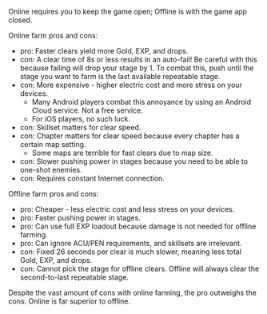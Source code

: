 Online requires you to keep the game open; Offline is with the game app closed.

Online farm pros and cons:
- pro: Faster clears yield more Gold, EXP, and drops.
- con: A clear time of 8s or less results in an auto-fail! Be careful with this because failing will drop your stage by 1. To combat this, push until the stage you want to farm is the last available repeatable stage.
- con: More expensive - higher electric cost and more stress on your devices.
  - Many Android players combat this annoyance by using an Android Cloud service. Not a free service.
  - For iOS players, no such luck.
- con: Skillset matters for clear speed.
- con: Chapter matters for clear speed because every chapter has a certain map setting.
  - Some maps are terrible for fast clears due to map size.
- con: Slower pushing power in stages because you need to be able to one-shot enemies.
- con: Requires constant Internet connection.

Offline farm pros and cons:
- pro: Cheaper - less electric cost and less stress on your devices.
- pro: Faster pushing power in stages.
- pro: Can use full EXP loadout because damage is not needed for offline farming.
- pro: Can ignore ACU/PEN requirements, and skillsets are irrelevant.
- con: Fixed 26 seconds per clear is much slower, meaning less total Gold, EXP, and drops.
- con: Cannot pick the stage for offline clears. Offline will always clear the second-to-last repeatable stage.

Despite the vast amount of cons with online farming, the pro outweighs the cons. Online is far superior to offline.
